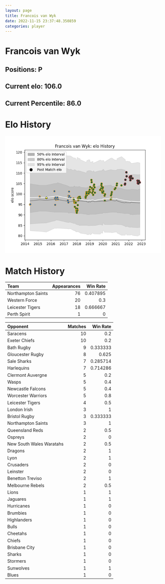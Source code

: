 ```yaml
---  
layout: page  
title: Francois van Wyk  
date: 2022-11-15 23:37:48.350859  
categories: player  
---
```

# Francois van Wyk

## Positions: P

## Current elo: 106.0

## Current Percentile: 86.0

# Elo History


![elo history](history_FrancoisvanWyk.png)
# Match History


| Team               |   Appearances |   Win Rate |
|:-------------------|--------------:|-----------:|
| Northampton Saints |            76 |   0.407895 |
| Western Force      |            20 |   0.3      |
| Leicester Tigers   |            18 |   0.666667 |
| Perth Spirit       |             1 |   0        |

| Opponent                 |   Matches |   Win Rate |
|:-------------------------|----------:|-----------:|
| Saracens                 |        10 |   0.2      |
| Exeter Chiefs            |        10 |   0.2      |
| Bath Rugby               |         9 |   0.333333 |
| Gloucester Rugby         |         8 |   0.625    |
| Sale Sharks              |         7 |   0.285714 |
| Harlequins               |         7 |   0.714286 |
| Clermont Auvergne        |         5 |   0.2      |
| Wasps                    |         5 |   0.4      |
| Newcastle Falcons        |         5 |   0.4      |
| Worcester Warriors       |         5 |   0.8      |
| Leicester Tigers         |         4 |   0.5      |
| London Irish             |         3 |   1        |
| Bristol Rugby            |         3 |   0.333333 |
| Northampton Saints       |         3 |   1        |
| Queensland Reds          |         2 |   0.5      |
| Ospreys                  |         2 |   0        |
| New South Wales Waratahs |         2 |   0.5      |
| Dragons                  |         2 |   1        |
| Lyon                     |         2 |   1        |
| Crusaders                |         2 |   0        |
| Leinster                 |         2 |   0        |
| Benetton Treviso         |         2 |   1        |
| Melbourne Rebels         |         2 |   0.5      |
| Lions                    |         1 |   1        |
| Jaguares                 |         1 |   1        |
| Hurricanes               |         1 |   0        |
| Brumbies                 |         1 |   0        |
| Highlanders              |         1 |   0        |
| Bulls                    |         1 |   0        |
| Cheetahs                 |         1 |   0        |
| Chiefs                   |         1 |   0        |
| Brisbane City            |         1 |   0        |
| Sharks                   |         1 |   0        |
| Stormers                 |         1 |   0        |
| Sunwolves                |         1 |   1        |
| Blues                    |         1 |   0        |
